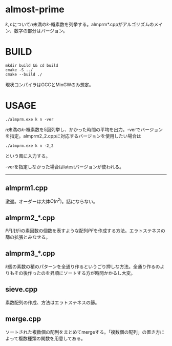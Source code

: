 # almost-prime

$k, n$について$n$未満の$k$-概素数を列挙する。almprm*.cppがアルゴリズムのメイン、数字の部分はバージョン。

# BUILD

```
mkdir build && cd build
cmake -S ../
cmake --build ./
```

現状コンパイラはGCCとMinGWのみ想定。

# USAGE

```
./almprm.exe k n -ver
```

$n$未満の$k$-概素数を5回列挙し、かかった時間の平均を出力。-verでバージョンを指定。almprm2_2.cppに対応するバージョンを使用したい場合は

```
./almprm.exe k n -2_2
```
という風に入力する。

-verを指定しなかった場合はlatestバージョンが使われる。

------------------------------------------

## almprm1.cpp

激遅。オーダーは大体$O(n^2)$。話にならない。

## almprm2_*.cpp

$PF[i]$が$i$の素因数の個数を表すような配列$PF$を作成する方法。エラトステネスの篩の拡張とみなせる。

## almprm3_*.cpp

$k$個の素数の積のパターンを全通り作るというごり押しな方法。全通り作るのよりもその後作ったのを昇順にソートする方が時間かかるし大変。

## sieve.cpp

素数配列の作成、方法はエラトステネスの篩。

## merge.cpp

ソートされた複数個の配列をまとめてmergeする。「複数個の配列」の置き方によって複数種類の関数を用意してある。
